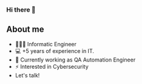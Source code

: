 ### Hi there 👋

## About me

- 👩🏻‍🎓 Informatic Engineer
- 💻 +5 years of experience in IT.
- 🐛 Currently working as QA Automation Engineer
- ⚡️ Interested in Cybersecurity
- Let's talk!
